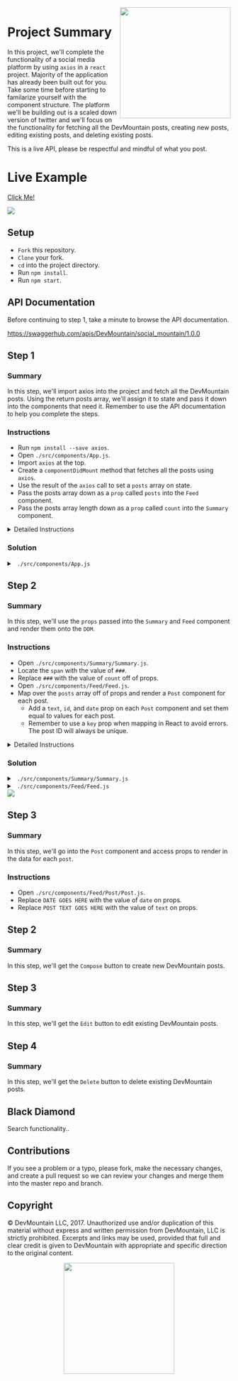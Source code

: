 <img src="https://devmounta.in/img/logowhiteblue.png" width="250" align="right">

# Project Summary

In this project, we'll complete the functionality of a social media platform by using `axios` in a `react` project. Majority of the application has already been built out for you. Take some time before starting to familarize yourself with the component structure. The platform we'll be building out is a scaled down version of twitter and we'll focus on the functionality for fetching all the DevMountain posts, creating new posts, editing existing posts, and deleting existing posts.

This is a live API, please be respectful and mindful of what you post.

# Live Example

<a href="https://devmountain.github.io/react-3-afternoon/">Click Me!</a>

<img src="https://github.com/DevMountain/react-3-afternoon/blob/solution/assets/1.png" />

## Setup

* `Fork` this repository.
* `Clone` your fork.
* `cd` into the project directory.
* Run `npm install`.
* Run `npm start`.

## API Documentation

Before continuing to step 1, take a minute to browse the API documentation.

https://swaggerhub.com/apis/DevMountain/social_mountain/1.0.0

## Step 1

### Summary

In this step, we'll import axios into the project and fetch all the DevMountain posts. Using the return posts array, we'll assign it to state and pass it down into the components that need it. Remember to use the API documentation to help you complete the steps.

### Instructions

* Run `npm install --save axios`.
* Open `./src/components/App.js`.
* Import `axios` at the top.
* Create a `componentDidMount` method that fetches all the posts using `axios`.
* Use the result of the `axios` call to set a `posts` array on state.
* Pass the posts array down as a `prop` called `posts` into the `Feed` component.
* Pass the posts array length down as a `prop` called `count` into the `Summary` component.

<details>

<summary> Detailed Instructions </summary>

<br />

Let's begin by importing `axios` into our project. In your command line, make sure you are in the root project directory, run `npm install --save axios`. Then open `./src/components/App.js` and at the top with the other imports, import axios.

```js
import axios from 'axios';
```

We are using this component to fetch the `posts` because it is the parent component to the `Summary` and `Feed` component. Both those components rely on the `posts` array. Let's create a `componentDidMount` method that uses `axios` to fetch our `posts`. Remember, when fetching data from a server always use a `GET` request. Using the API documentation we can see that the base API url is: `practiceapi.devmountain.com/api` and uses a `https` scheme. We can also see that all our post endpoints are under the `/posts` route.

```js
componentDidMount() {
  axios.get('https://practiceapi.devmountain.com/api/posts').then( results => {

  });
}
```

When inspecting the value of `results` we can see that the API puts the `posts` array on the `data` property. Let's assign that to `posts` on state.

```js
componentDidMount() {
  axios.get('https://practiceapi.devmountain.com/api/posts').then( results => {
    this.setState({ posts: results.data });
  });
}
```

To avoid any rendering errors before `posts` has a value on `state`, let's create a `constructor` method and default `posts` to be an empty array.

```js
constructor() {
  super();

  this.state = {
    posts: []
  }
}
```

Lastly, we'll just need to pass down the value of `posts` on state down into the children components that are depending on it. The `Summary` component depends on the length of `posts` to display it and the `Feed` component depends on `posts` to `map` over them and `render` them. Since I'll be referring to `this.state.posts` multiple times in my render method, I'll use `es6 destructuring` on `state`.

```js
render() {
  const { posts } = this.state;

  return (
    <div className="App__parent">
      <Header />

      <section className="App__content">
        <Summary count={ posts.length } />
        <Feed posts={ posts } />
      </section>
    </div>
  );
}
```

</details>

### Solution

<details>

<summary> <code> ./src/components/App.js </code> </summary>

```js
import React, { Component } from 'react';
import axios from 'axios';


import './App.css';

import Header from './Header/Header';
import Summary from './Summary/Summary';
import Feed from './Feed/Feed';

class App extends Component {
  componentDidMount() {
    axios.get('https://practiceapi.devmountain.com/api/posts').then( results => {
      this.setState({ posts: results.data });
    });
  }

  constructor() {
    super();

    this.state = {
      posts: []
    }
  }

  render() {
    const { posts } = this.state;

    return (
      <div className="App__parent">
        <Header />

        <section className="App__content">
          <Summary count={ posts.length } />
          <Feed posts={ posts } />
        </section>
      </div>
    );
  }
}

export default App;
```

</details>

## Step 2

### Summary

In this step, we'll use the `props` passed into the `Summary` and `Feed` component and render them onto the `DOM`.

### Instructions

* Open `./src/components/Summary/Summary.js`.
* Locate the `span` with the value of `###`.
* Replace `###` with the value of `count` off of props.
* Open `./src/components/Feed/Feed.js`.
* Map over the `posts` array off of props and render a `Post` component for each post.
  * Add a `text`, `id`, and `date` prop on each `Post` component and set them equal to values for each post.
  * Remember to use a `key` prop when mapping in React to avoid errors. The post ID will always be unique.

<details>

<summary> Detailed Instructions </summary>

<br />

Let's begin by opening `./src/components/Summary/Summary.js`. This is the component that sits on the left side of the posts feed ( `Feed` component ). It displays DevMountain's name, handle, and profile picture. Underneath those it is also displaying a post count which is currently equal to `###`. All we need to do is update that value to use the value we are passing down through props. 

```js
<span className="Summary__posts-value">{ this.props.count }</span>
```

We're done with that component now. Let's move on to the `Feed` component. This component sits on the right side of the `Summary` component. It displays a feed of `posts`. Let's map over the `posts` array that we are passing down through props and render a `Post` component for each `post`. The `Post` component is a child component for the `Feed` component that handles displaying posts and also offering a way to edit and delete a `post`. When mapping, we need to pass props down into the `Post` component in order for the `Post` component to display the data. We'll need a `text`, `date`, `id`, and `key` prop.

```js
{
  this.props.posts.map( post => (
    <Post key={ post.id }
          text={ post.text }
          date={ post.date }
          id={ post.id } />
  ))
}
```

Now the `Post` component will be able to reference each individual post's data by using `this.props.text`, `this.props.date`, and `this.props.id`.

</details>

### Solution

<details>

<summary> <code> ./src/components/Summary/Summary.js </code> </summary>

```js
import React, { Component } from 'react';
import ProfileIcon from 'react-icons/lib/md/person-outline';

import './Summary.css';

export default class Summary extends Component {
  render() {
    return (
      <section className="Summary__parent">
        <div className="Summary__image" />

        <div className="Summary__meta-data">
          <div className="Summary__profile-picture">
            <ProfileIcon />
          </div>

          <div className="Summary__text">
            <span className="Summary__name">DevMountain</span>
            <span className="Summary__handle">@DevMountain</span>
          </div>
        </div>

        <div className="Summary__statistics">
          <div className="Summary__posts">
            <span className="Summary__posts-label">Posts</span>
            <span className="Summary__posts-value">{ this.props.count }</span>
          </div>
        </div>
      </section>
    )
  }
}
```

</details>

<details>

<summary> <code> ./src/components/Feed/Feed.js </code> </summary>

```js
import React, { Component } from 'react';
import Post from './Post/Post';
import Compose from './Compose/Compose';

import './Feed.css';

export default class Feed extends Component {
  render() {
    return (
      <section className="Feed__parent">

        <Compose />
        
        {
          this.props.posts.map( post => (
            <Post key={ post.id }
                  text={ post.text }
                  date={ post.date }
                  id={ post.id } />
          ))
        }

      </section>
    )
  }
}
```

</details>

<img src="https://github.com/DevMountain/react-3-afternoon/blob/solution/assets/2.png" />

## Step 3

### Summary

In this step, we'll go into the `Post` component and access props to render in the data for each `post`.

### Instructions

* Open `./src/components/Feed/Post/Post.js`.
* Replace `DATE GOES HERE` with the value of `date` on props.
* Replace `POST TEXT GOES HERE` with the value of `text` on props.






## Step 2

### Summary

In this step, we'll get the `Compose` button to create new DevMountain posts.

## Step 3

### Summary

In this step, we'll get the `Edit` button to edit existing DevMountain posts.

## Step 4

### Summary

In this step, we'll get the `Delete` button to delete existing DevMountain posts.

## Black Diamond

Search functionality..

## Contributions

If you see a problem or a typo, please fork, make the necessary changes, and create a pull request so we can review your changes and merge them into the master repo and branch.

## Copyright

© DevMountain LLC, 2017. Unauthorized use and/or duplication of this material without express and written permission from DevMountain, LLC is strictly prohibited. Excerpts and links may be used, provided that full and clear credit is given to DevMountain with appropriate and specific direction to the original content.

<p align="center">
<img src="https://devmounta.in/img/logowhiteblue.png" width="250">
</p>